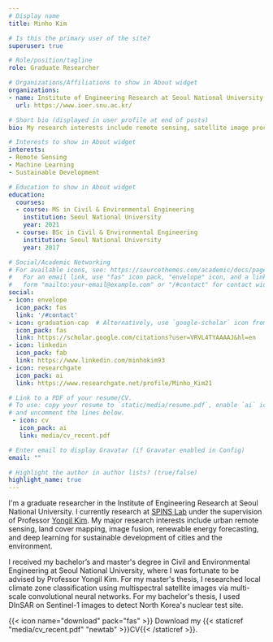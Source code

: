 ```yaml
---
# Display name
title: Minho Kim

# Is this the primary user of the site?
superuser: true

# Role/position/tagline
role: Graduate Researcher

# Organizations/Affiliations to show in About widget
organizations:
- name: Institute of Engineering Research at Seoul National University
  url: https://www.ioer.snu.ac.kr/

# Short bio (displayed in user profile at end of posts)
bio: My research interests include remote sensing, satellite image processing, and deep learning.

# Interests to show in About widget
interests:
- Remote Sensing
- Machine Learning
- Sustainable Development

# Education to show in About widget
education:
  courses:
  - course: MS in Civil & Environmental Engineering
    institution: Seoul National University
    year: 2021
  - course: BSc in Civil & Environmental Engineering
    institution: Seoul National University
    year: 2017

# Social/Academic Networking
# For available icons, see: https://sourcethemes.com/academic/docs/page-builder/#icons
#   For an email link, use "fas" icon pack, "envelope" icon, and a link in the
#   form "mailto:your-email@example.com" or "/#contact" for contact widget.
social:
- icon: envelope
  icon_pack: fas
  link: '/#contact'
- icon: graduation-cap  # Alternatively, use `google-scholar` icon from `ai` icon pack
  icon_pack: fas
  link: https://scholar.google.com/citations?user=VRVL4TYAAAAJ&hl=en
- icon: linkedin
  icon_pack: fab
  link: https://www.linkedin.com/minhokim93
- icon: researchgate
  icon_pack: ai
  link: https://www.researchgate.net/profile/Minho_Kim21

# Link to a PDF of your resume/CV.
# To use: copy your resume to `static/media/resume.pdf`, enable `ai` icons in `params.toml`, 
# and uncomment the lines below.
 - icon: cv
   icon_pack: ai
   link: media/cv_recent.pdf

# Enter email to display Gravatar (if Gravatar enabled in Config)
email: ""

# Highlight the author in author lists? (true/false)
highlight_name: true
---
```


I'm a graduate researcher in the Institute of Engineering Research at Seoul National University. I currently research at [SPINS Lab](http://spins.snu.ac.kr/) under the supervision of Professor [Yongil Kim](https://www.researchgate.net/profile/Yongil_Kim). My major research interests include urban remote sensing, land cover mapping, image fusion, renewable energy forecasting, and deep learning for sustainable development of cities and the environment.

I received my bachelor’s and master's degree in Civil and Environmental Engineering at Seoul National University, where I was fortunate to be advised by Professor Yongil Kim. For my master's thesis, I researched local climate zone classification using multispectral satellite images via multi-scale convolutional neural networks. For my bachelor's thesis, I used DInSAR on Sentinel-1 images to detect North Korea's nuclear test site.

{{< icon name="download" pack="fas" >}} Download my {{< staticref "media/cv_recent.pdf" "newtab" >}}CV{{< /staticref >}}.
